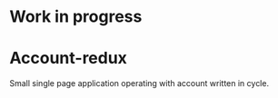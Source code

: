 # Work in progress

# Account-redux

Small single page application operating with account written in cycle.
